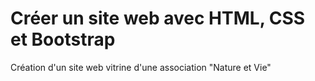 # Créer un site web avec HTML, CSS et Bootstrap
 Création d'un site web vitrine d'une association "Nature et Vie"
